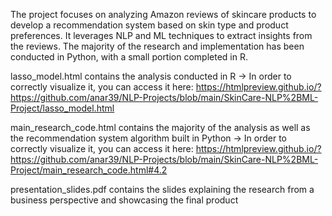 The project focuses on analyzing Amazon reviews of skincare products to develop a recommendation system based on skin type and product preferences. It leverages NLP and ML techniques to extract insights from the reviews. The majority of the research and implementation has been conducted in Python, with a small portion completed in R.

lasso_model.html contains the analysis conducted in R -> In order to correctly visualize it, you can access it here: https://htmlpreview.github.io/?https://github.com/anar39/NLP-Projects/blob/main/SkinCare-NLP%2BML-Project/lasso_model.html

main_research_code.html contains the majority of the analysis as well as the recommendation system algorithm built in Python -> In order to correctly visualize it, you can access it here: https://htmlpreview.github.io/?https://github.com/anar39/NLP-Projects/blob/main/SkinCare-NLP%2BML-Project/main_research_code.html#4.2

presentation_slides.pdf contains the slides explaining the research from a business perspective and showcasing the final product
